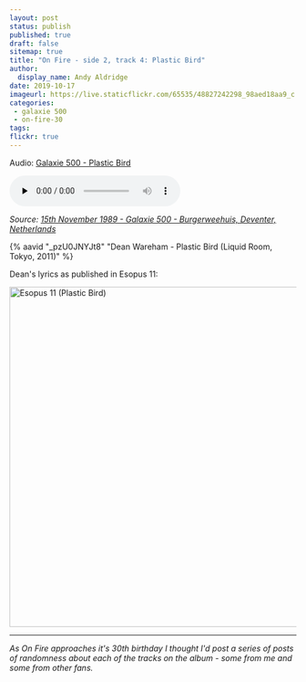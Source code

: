 ```yaml
---
layout: post
status: publish
published: true
draft: false
sitemap: true
title: "On Fire - side 2, track 4: Plastic Bird"
author:
  display_name: Andy Aldridge
date: 2019-10-17
imageurl: https://live.staticflickr.com/65535/48827242298_98aed18aa9_c.jpg
categories:
 - galaxie 500
 - on-fire-30
tags:
flickr: true
---
```


<div class="well">
  <p class="audio">Audio: <a href="https://media.fullofwishes.co.uk/01-galaxie_500/audio/galaxie-500-1989-11-15-burgerweehuis-deventer-netherlands-plastic-bird.mp3">Galaxie 500 - Plastic Bird</a></p>
  <audio controls="controls" preload="none" src="https://media.fullofwishes.co.uk/01-galaxie_500/audio/galaxie-500-1989-11-15-burgerweehuis-deventer-netherlands-plastic-bird.mp3"></audio>
  <p class="source small text-right"><em>Source: <a href="https://www.fullofwishes.co.uk/database/galaxie-500/shows/1989/1989-11-15-galaxie-500-burgerweehuis-deventer-netherlands/">15th November 1989 - Galaxie 500 - Burgerweehuis, Deventer, Netherlands</a></em></p>
</div>

{% aavid "_pzU0JNYJt8" "Dean Wareham - Plastic Bird (Liquid Room, Tokyo, 2011)" %}



Dean's lyrics as published in Esopus 11:

<a data-flickr-embed="true" href="https://www.flickr.com/photos/grange85/48827242298/in/photolist-2hoGo29-a6GJ8z" title="Esopus 11 (Plastic Bird)"><img src="https://live.staticflickr.com/65535/48827242298_98aed18aa9_c.jpg" width="800" height="596" alt="Esopus 11 (Plastic Bird)"></a>


---

_As On Fire approaches it's 30th birthday I thought I'd post a series of posts of randomness about each of the tracks on the album - some from me and some from other fans._
